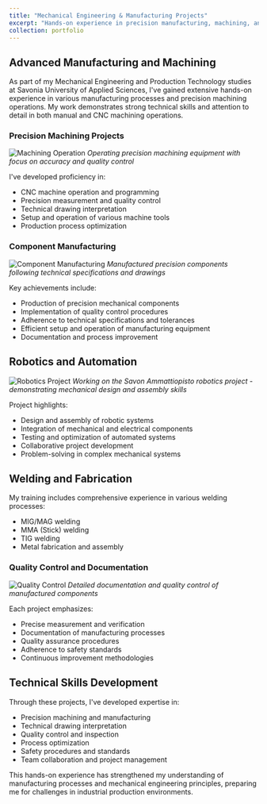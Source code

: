 ```yaml
---
title: "Mechanical Engineering & Manufacturing Projects"
excerpt: "Hands-on experience in precision manufacturing, machining, and mechanical design at Savonia University of Applied Sciences"
collection: portfolio
---
```


## Advanced Manufacturing and Machining

As part of my Mechanical Engineering and Production Technology studies at Savonia University of Applied Sciences, I've gained extensive hands-on experience in various manufacturing processes and precision machining operations. My work demonstrates strong technical skills and attention to detail in both manual and CNC machining operations.

### Precision Machining Projects

![Machining Operation](/images/portfolio/machining1.jpg)
*Operating precision machining equipment with focus on accuracy and quality control*

I've developed proficiency in:
- CNC machine operation and programming
- Precision measurement and quality control
- Technical drawing interpretation
- Setup and operation of various machine tools
- Production process optimization

### Component Manufacturing

![Component Manufacturing](/images/portfolio/component1.jpg)
*Manufactured precision components following technical specifications and drawings*

Key achievements include:
- Production of precision mechanical components
- Implementation of quality control procedures
- Adherence to technical specifications and tolerances
- Efficient setup and operation of manufacturing equipment
- Documentation and process improvement

## Robotics and Automation

![Robotics Project](/images/portfolio/robotics1.jpg)
*Working on the Savon Ammattiopisto robotics project - demonstrating mechanical design and assembly skills*

Project highlights:
- Design and assembly of robotic systems
- Integration of mechanical and electrical components
- Testing and optimization of automated systems
- Collaborative project development
- Problem-solving in complex mechanical systems

## Welding and Fabrication

My training includes comprehensive experience in various welding processes:
- MIG/MAG welding
- MMA (Stick) welding
- TIG welding
- Metal fabrication and assembly

### Quality Control and Documentation

![Quality Control](/images/portfolio/quality1.jpg)
*Detailed documentation and quality control of manufactured components*

Each project emphasizes:
- Precise measurement and verification
- Documentation of manufacturing processes
- Quality assurance procedures
- Adherence to safety standards
- Continuous improvement methodologies

## Technical Skills Development

Through these projects, I've developed expertise in:
- Precision machining and manufacturing
- Technical drawing interpretation
- Quality control and inspection
- Process optimization
- Safety procedures and standards
- Team collaboration and project management

This hands-on experience has strengthened my understanding of manufacturing processes and mechanical engineering principles, preparing me for challenges in industrial production environments. 